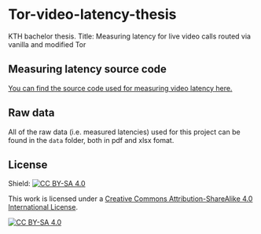 # Tor-video-latency-thesis
KTH bachelor thesis. Title: Measuring latency for live video calls routed via vanilla and modified Tor

## Measuring latency source code
[You can find the source code used for measuring video latency here.](https://github.com/akerfel/video-latency-analyzer)

## Raw data
All of the raw data (i.e. measured latencies) used for this project can be found in the `data` folder, both in pdf and xlsx fomat.

## License
Shield: [![CC BY-SA 4.0][cc-by-sa-shield]][cc-by-sa]

This work is licensed under a
[Creative Commons Attribution-ShareAlike 4.0 International License][cc-by-sa].

[![CC BY-SA 4.0][cc-by-sa-image]][cc-by-sa]

[cc-by-sa]: http://creativecommons.org/licenses/by-sa/4.0/
[cc-by-sa-image]: https://licensebuttons.net/l/by-sa/4.0/88x31.png
[cc-by-sa-shield]: https://img.shields.io/badge/License-CC%20BY--SA%204.0-lightgrey.svg

